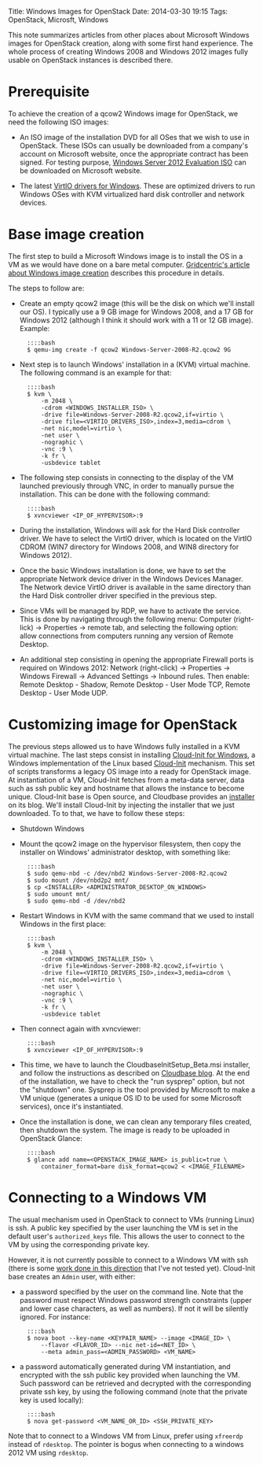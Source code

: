 Title: Windows Images for OpenStack
Date: 2014-03-30 19:15
Tags: OpenStack, Microsft, Windows

This note summarizes articles from other places about Microsoft
Windows images for OpenStack creation, along with some first hand
experience. The whole process of creating Windows 2008 and Windows
2012 images fully usable on OpenStack instances is described there.

Prerequisite
============

To achieve the creation of a qcow2 Windows image for OpenStack, we
need the following ISO images:

* An ISO image of the installation DVD for all OSes that we wish to
  use in OpenStack. These ISOs can usually be downloaded from a
  company's account on Microsoft website, once the appropriate
  contract has been signed. For testing purpose, [Windows Server 2012
  Evaluation ISO][2] can be downloaded on Microsoft website.

* The latest [VirtIO drivers for Windows][3]. These are optimized
  drivers to run Windows OSes with KVM virtualized hard disk
  controller and network devices.

Base image creation
===================

The first step to build a Microsoft Windows image is to install the OS
in a VM as we would have done on a bare metal computer. [Gridcentric's
article about Windows image creation][1] describes this procedure in
details.

The steps to follow are:

* Create an empty qcow2 image (this will be the disk on which we'll
  install our OS). I typically use a 9 GB image for Windows 2008, and
  a 17 GB for Windows 2012 (although I think it should work with a 11
  or 12 GB image). Example:

        ::::bash
        $ qemu-img create -f qcow2 Windows-Server-2008-R2.qcow2 9G

* Next step is to launch Windows' installation in a (KVM) virtual
  machine. The following command is an example for that:

        ::::bash
        $ kvm \
            -m 2048 \
            -cdrom <WINDOWS_INSTALLER_ISO> \
            -drive file=Windows-Server-2008-R2.qcow2,if=virtio \
            -drive file=<VIRTIO_DRIVERS_ISO>,index=3,media=cdrom \
            -net nic,model=virtio \
            -net user \
            -nographic \
            -vnc :9 \
            -k fr \
            -usbdevice tablet

* The following step consists in connecting to the display of the VM
  launched previously through VNC, in order to manually pursue the
  installation. This can be done with the following command:
 
        ::::bash
        $ xvncviewer <IP_OF_HYPERVISOR>:9

* During the installation, Windows will ask for the Hard Disk
  controller driver. We have to select the VirtIO driver, which is
  located on the VirtIO CDROM (WIN7 directory for Windows 2008,
  and WIN8 directory for Windows 2012).

* Once the basic Windows installation is done, we have to set the
  appropriate Network device driver in the Windows Devices
  Manager. The Network device VirtIO driver is available in the same
  directory than the Hard Disk controller driver specified in the
  previous step.

* Since VMs will be managed by RDP, we have to activate the
  service. This is done by navigating through the following menu:
  Computer (right-lick) -> Properties -> remote tab, and selecting the
  following option: allow connections from computers running any
  version of Remote Desktop.

* An additional step consisting in opening the appropriate Firewall
  ports is required on Windows 2012: Network (right-click) ->
  Properties -> Windows Firewall -> Advanced Settings -> Inbound
  rules. Then enable: Remote Desktop - Shadow, Remote Desktop - User
  Mode TCP, Remote Desktop - User Mode UDP.

Customizing image for OpenStack
===============================

The previous steps allowed us to have Windows fully installed in a KVM
virtual machine. The last steps consist in installing [Cloud-Init for
Windows][4], a Windows implementation of the Linux based
[Cloud-Init][5] mechanism. This set of scripts transforms a legacy OS
image into a ready for OpenStack image. At instantiation of a VM,
Cloud-Init fetches from a meta-data server, data such as ssh public
key and hostname that allows the instance to become unique. Cloud-Init
base is Open source, and Cloudbase provides an [installer][6] on its
blog. We'll install Cloud-Init by injecting the installer that we just
downloaded. To to that, we have to follow these steps:

* Shutdown Windows

* Mount the qcow2 image on the hypervisor filesystem, then copy the
  installer on Windows' administrator desktop, with something like:

        ::::bash
        $ sudo qemu-nbd -c /dev/nbd2 Windows-Server-2008-R2.qcow2
        $ sudo mount /dev/nbd2p2 mnt/
        $ cp <INSTALLER> <ADMINISTRATOR_DESKTOP_ON_WINDOWS>
        $ sudo umount mnt/
        $ sudo qemu-nbd -d /dev/nbd2

* Restart Windows in KVM with the same command that we used to install
  Windows in the first place:

        ::::bash
        $ kvm \
            -m 2048 \
            -cdrom <WINDOWS_INSTALLER_ISO> \
            -drive file=Windows-Server-2008-R2.qcow2,if=virtio \
            -drive file=<VIRTIO_DRIVERS_ISO>,index=3,media=cdrom \
            -net nic,model=virtio \
            -net user \
            -nographic \
            -vnc :9 \
            -k fr \
            -usbdevice tablet

* Then connect again with xvncviewer:

        ::::bash
        $ xvncviewer <IP_OF_HYPERVISOR>:9

* This time, we have to launch the CloudbaseInitSetup_Beta.msi
  installer, and follow the instructions as described on [Cloudbase
  blog][4]. At the end of the installation, we have to check the "run
  sysprep" option, but not the "shutdown" one. Sysprep is the tool
  provided by Microsoft to make a VM unique (generates a unique OS ID
  to be used for some Microsoft services), once it's instantiated.

* Once the installation is done, we can clean any temporary files
  created, then shutdown the system. The image is ready to be uploaded
  in OpenStack Glance:

        ::::bash
        $ glance add name=<OPENSTACK_IMAGE_NAME> is_public=true \
            container_format=bare disk_format=qcow2 < <IMAGE_FILENAME>

Connecting to a Windows VM
==========================

The usual mechanism used in OpenStack to connect to VMs (running
Linux) is ssh. A public key specified by the user launching the VM is
set in the default user's `authorized_keys` file. This allows the user
to connect to the VM by using the corresponding private key.

However, it is not currently possible to connect to a Windows VM with
ssh (there is some [work done in this direction][7] that I've not
tested yet). Cloud-Init base creates an `Admin` user, with either:

* a password specified by the user on the command line. Note that the
  password must respect Windows password strength constraints (upper
  and lower case characters, as well as numbers). If not it will be
  silently ignored. For instance:

        ::::bash
        $ nova boot --key-name <KEYPAIR_NAME> --image <IMAGE_ID> \
            --flavor <FLAVOR_ID> --nic net-id=<NET_ID> \
            --meta admin_pass=<ADMIN_PASSWORD> <VM_NAME>

* a password automatically generated during VM instantiation, and
  encrypted with the ssh public key provided when launching the
  VM. Such password can be retrieved and decrypted with the
  corresponding private ssh key, by using the following command (note
  that the private key is used locally):

        ::::bash
        $ nova get-password <VM_NAME_OR_ID> <SSH_PRIVATE_KEY>

Note that to connect to a Windows VM from Linux, prefer using
`xfreerdp` instead of `rdesktop`. The pointer is bogus when connecting
to a windows 2012 VM using `rdesktop`.

[1]: http://blog.gridcentric.com/bid/297627/Creating-a-Windows-Image-on-OpenStack
[2]: http://technet.microsoft.com/en-us/evalcenter/hh670538.aspx
[3]: http://www.linux-kvm.org/page/WindowsGuestDrivers/Download_Drivers
[4]: http://www.cloudbase.it/cloud-init-for-windows-instances/
[5]: http://cloudinit.readthedocs.org/en/latest/
[6]: https://www.cloudbase.it/downloads/CloudbaseInitSetup_Beta.msi
[7]: http://www.cloudbase.it/windows-without-passwords-in-openstack/